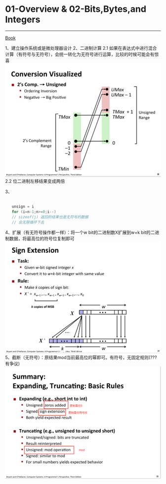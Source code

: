 # 01-Overview & 02-Bits,Bytes,and Integers

---
[Book](https://csapp.cs.cmu.edu/)

1、建立操作系统或是微处理器设计
2、二进制计算
2.1 如果在表达式中进行混合计算（有符号与无符号），会统一转化为无符号进行运算，比较的时候可能会有惊喜
![](../photo/微信图片_20210603221248.png)  
2.2 位二进制左移结果变成两倍
    
3、
```C++
    
   unsign = i
   for (i=n-1;n>=0;i--)
   // sizeof(j) 返回的结果也是无符号的数据
   // 会无限循环下去 
```

4、扩展（有无符号操作都一样）：将一个w bit的二进制数X扩展到w+k bit的二进制数据，将最高位的符号位复制即可
![](../photo/微信图片_20210603221340.png)  
5、截断（无符号）：原结果mod当前最高位的幂即可。有符号，无固定规则(???有争议)
![](../photo/微信图片_20210603221346.png)
